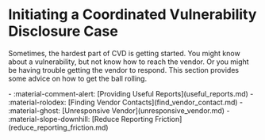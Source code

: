 # Initiating a Coordinated Vulnerability Disclosure Case

Sometimes, the hardest part of CVD is getting started.
You might know about a vulnerability, but not know how to reach the vendor.
Or you might be having trouble getting the vendor to respond.
This section provides some advice on how to get the ball rolling.

<div class="grid cards" markdown>
- :material-comment-alert: [Providing Useful Reports](useful_reports.md)
- :material-rolodex: [Finding Vendor Contacts](find_vendor_contact.md)
- :material-ghost: [Unresponsive Vendor](unresponsive_vendor.md)
- :material-slope-downhill: [Reduce Reporting Friction](reduce_reporting_friction.md)
</div>
